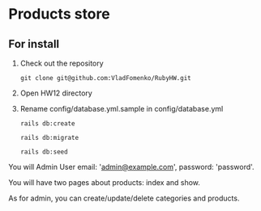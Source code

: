 # Products store

## For install
1. Check out the repository

    ```git clone git@github.com:VladFomenko/RubyHW.git```

2. Open HW12 directory 
3. Rename config/database.yml.sample in config/database.yml

    ```rails db:create```

    ```rails db:migrate```

    ```rails db:seed```



You will Admin User email: 'admin@example.com', password: 'password'.


You will have two pages about products: index and show.

As for admin, you can create/update/delete categories and products.
